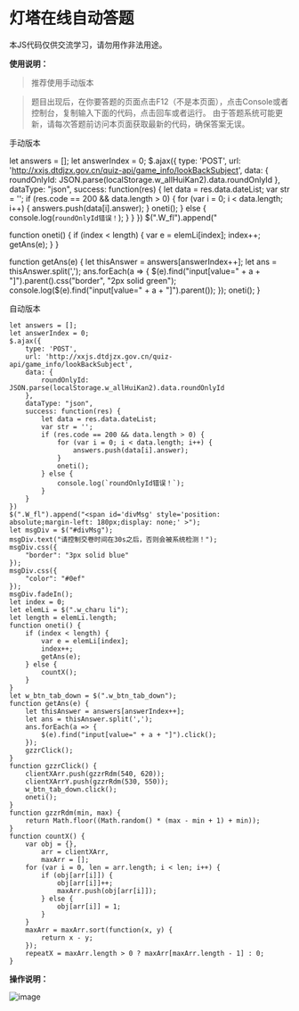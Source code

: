 # 灯塔在线自动答题

本JS代码仅供交流学习，请勿用作非法用途。

**使用说明：**

>推荐使用手动版本

>题目出现后，在你要答题的页面点击F12（不是本页面），点击Console或者控制台，复制输入下面的代码，点击回车或者运行。
>由于答题系统可能更新，请每次答题前访问本页面获取最新的代码，确保答案无误。

手动版本

let answers = [];
let answerIndex = 0;
$.ajax({
    type: 'POST',
    url: 'http://xxjs.dtdjzx.gov.cn/quiz-api/game_info/lookBackSubject',
    data: {
        roundOnlyId: JSON.parse(localStorage.w_allHuiKan2).data.roundOnlyId
    },
    dataType: "json",
    success: function(res) {
        let data = res.data.dateList;
        var str = '';
        if (res.code == 200 && data.length > 0) {
            for (var i = 0; i < data.length; i++) {
                answers.push(data[i].answer);
            }
            oneti();
        } else {
            console.log(`roundOnlyId错误！`);
        }
    }
})
$(".W_fl").append("<span id='divMsg' style='position:  absolute;margin-left: 180px;display: none;' >");
let msgDiv = $("#divMsg");
msgDiv.text("手动版本：带有绿色边框为正确选项！");
msgDiv.css({
    "border": "3px solid blue"
});
msgDiv.css({
    "color": "#0ef"
});
msgDiv.fadeIn();
let index = 0;
let elemLi = $(".w_charu li");
let length = elemLi.length;

function oneti() {
    if (index < length) {
        var e = elemLi[index];
        index++;
        getAns(e);
    }
}

function getAns(e) {
    let thisAnswer = answers[answerIndex++];
    let ans = thisAnswer.split(',');
    ans.forEach(a => {
        $(e).find("input[value=" + a + "]").parent().css("border", "2px solid green");
        console.log($(e).find("input[value=" + a + "]").parent());
    });
    oneti();
}


自动版本
```
let answers = [];
let answerIndex = 0;
$.ajax({
    type: 'POST',
    url: 'http://xxjs.dtdjzx.gov.cn/quiz-api/game_info/lookBackSubject',
    data: {
        roundOnlyId: JSON.parse(localStorage.w_allHuiKan2).data.roundOnlyId
    },
    dataType: "json",
    success: function(res) {
        let data = res.data.dateList;
        var str = '';
        if (res.code == 200 && data.length > 0) {
            for (var i = 0; i < data.length; i++) {
                answers.push(data[i].answer);
            }
            oneti();
        } else {
            console.log(`roundOnlyId错误！`);
        }
    }
})
$(".W_fl").append("<span id='divMsg' style='position:  absolute;margin-left: 180px;display: none;' >");
let msgDiv = $("#divMsg");
msgDiv.text("请控制交卷时间在30s之后，否则会被系统检测！");
msgDiv.css({
    "border": "3px solid blue"
});
msgDiv.css({
    "color": "#0ef"
});
msgDiv.fadeIn();
let index = 0;
let elemLi = $(".w_charu li");
let length = elemLi.length;
function oneti() {
    if (index < length) {
        var e = elemLi[index];
        index++;
        getAns(e);
    } else {
        countX();
    }
}
let w_btn_tab_down = $(".w_btn_tab_down");
function getAns(e) {
    let thisAnswer = answers[answerIndex++];
    let ans = thisAnswer.split(',');
    ans.forEach(a => {
        $(e).find("input[value=" + a + "]").click();
    });
    gzzrClick();
}
function gzzrClick() {
    clientXArr.push(gzzrRdm(540, 620));
    clientXArrY.push(gzzrRdm(530, 550));
    w_btn_tab_down.click();
    oneti();
}
function gzzrRdm(min, max) {
    return Math.floor((Math.random() * (max - min + 1) + min));
}
function countX() {
    var obj = {},
        arr = clientXArr,
        maxArr = [];
    for (var i = 0, len = arr.length; i < len; i++) {
        if (obj[arr[i]]) {
            obj[arr[i]]++;
            maxArr.push(obj[arr[i]]);
        } else {
            obj[arr[i]] = 1;
        }
    }
    maxArr = maxArr.sort(function(x, y) {
        return x - y;
    });
    repeatX = maxArr.length > 0 ? maxArr[maxArr.length - 1] : 0;
}
```

**操作说明：**

 ![image](https://github.com/shygzr/dtjs/blob/master/s1.png)

